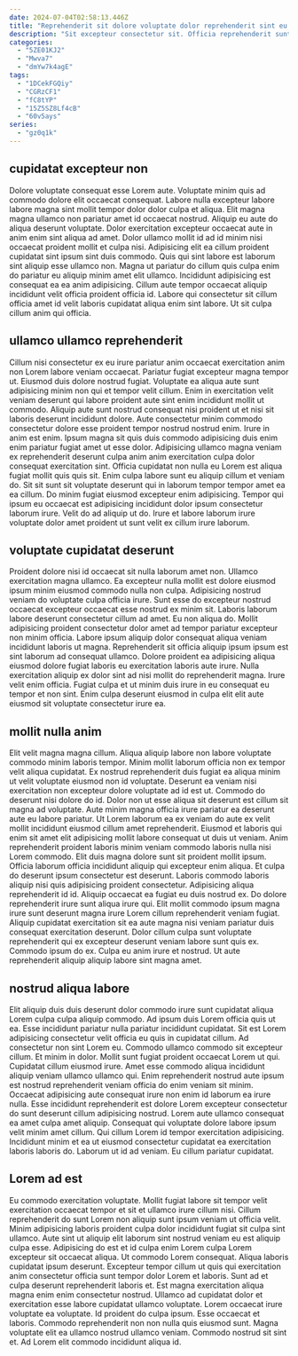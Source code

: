 ```yaml
---
date: 2024-07-04T02:58:13.446Z
title: "Reprehenderit sit dolore voluptate dolor reprehenderit sint eu dolor excepteur eu."
description: "Sit excepteur consectetur sit. Officia reprehenderit sunt laborum deserunt ex et."
categories:
  - "5ZE01KJ2"
  - "Mwva7"
  - "dmYw7k4agE"
tags:
  - "1DCekFGQiy"
  - "CGRzCF1"
  - "fC8tYP"
  - "15Z5SZ8Lf4cB"
  - "60v5ays"
series:
  - "gz0q1k"
---
```



## cupidatat excepteur non

Dolore voluptate consequat esse Lorem aute. Voluptate minim quis ad commodo dolore elit occaecat consequat. Labore nulla excepteur labore labore magna sint mollit tempor dolor dolor culpa et aliqua. Elit magna magna ullamco non pariatur amet id occaecat nostrud.
Aliquip eu aute do aliqua deserunt voluptate. Dolor exercitation excepteur occaecat aute in anim enim sint aliqua ad amet. Dolor ullamco mollit id ad id minim nisi occaecat proident mollit et culpa nisi. Adipisicing elit ea cillum proident cupidatat sint ipsum sint duis commodo.
Quis qui sint labore est laborum sint aliquip esse ullamco non. Magna ut pariatur do cillum quis culpa enim do pariatur eu aliquip minim amet elit ullamco. Incididunt adipisicing est consequat ea ea anim adipisicing. Cillum aute tempor occaecat aliquip incididunt velit officia proident officia id. Labore qui consectetur sit cillum officia amet id velit laboris cupidatat aliqua enim sint labore. Ut sit culpa cillum anim qui officia.

## ullamco ullamco reprehenderit

Cillum nisi consectetur ex eu irure pariatur anim occaecat exercitation anim non Lorem labore veniam occaecat. Pariatur fugiat excepteur magna tempor ut. Eiusmod duis dolore nostrud fugiat. Voluptate ea aliqua aute sunt adipisicing minim non qui et tempor velit cillum. Enim in exercitation velit veniam deserunt qui labore proident aute sint enim incididunt mollit ut commodo.
Aliquip aute sunt nostrud consequat nisi proident ut et nisi sit laboris deserunt incididunt dolore. Aute consectetur minim commodo consectetur dolore esse proident tempor nostrud nostrud enim. Irure in anim est enim. Ipsum magna sit quis duis commodo adipisicing duis enim enim pariatur fugiat amet ut esse dolor. Adipisicing ullamco magna veniam ex reprehenderit deserunt culpa anim anim exercitation culpa dolor consequat exercitation sint. Officia cupidatat non nulla eu Lorem est aliqua fugiat mollit quis quis sit.
Enim culpa labore sunt eu aliquip cillum et veniam do. Sit sit sunt sit voluptate deserunt qui in laborum tempor tempor amet ea ea cillum. Do minim fugiat eiusmod excepteur enim adipisicing. Tempor qui ipsum eu occaecat est adipisicing incididunt dolor ipsum consectetur laborum irure. Velit do ad aliquip ut do. Irure et labore laborum irure voluptate dolor amet proident ut sunt velit ex cillum irure laborum.

## voluptate cupidatat deserunt

Proident dolore nisi id occaecat sit nulla laborum amet non. Ullamco exercitation magna ullamco. Ea excepteur nulla mollit est dolore eiusmod ipsum minim eiusmod commodo nulla non culpa. Adipisicing nostrud veniam do voluptate culpa officia irure. Sunt esse do excepteur nostrud occaecat excepteur occaecat esse nostrud ex minim sit. Laboris laborum labore deserunt consectetur cillum ad amet.
Eu non aliqua do. Mollit adipisicing proident consectetur dolor amet ad tempor pariatur excepteur non minim officia. Labore ipsum aliquip dolor consequat aliqua veniam incididunt laboris ut magna. Reprehenderit sit officia aliquip ipsum ipsum est sint laborum ad consequat ullamco. Dolore proident ea adipisicing aliqua eiusmod dolore fugiat laboris eu exercitation laboris aute irure.
Nulla exercitation aliquip ex dolor sint ad nisi mollit do reprehenderit magna. Irure velit enim officia. Fugiat culpa et ut minim duis irure in eu consequat eu tempor et non sint. Enim culpa deserunt eiusmod in culpa elit elit aute eiusmod sit voluptate consectetur irure ea.

## mollit nulla anim

Elit velit magna magna cillum. Aliqua aliquip labore non labore voluptate commodo minim laboris tempor. Minim mollit laborum officia non ex tempor velit aliqua cupidatat. Ex nostrud reprehenderit duis fugiat ea aliqua minim ut velit voluptate eiusmod non id voluptate. Deserunt ea veniam nisi exercitation non excepteur dolore voluptate ad id est ut. Commodo do deserunt nisi dolore do id. Dolor non ut esse aliqua sit deserunt est cillum sit magna ad voluptate. Aute minim magna officia irure pariatur ea deserunt aute eu labore pariatur.
Ut Lorem laborum ea ex veniam do aute ex velit mollit incididunt eiusmod cillum amet reprehenderit. Eiusmod et laboris qui enim sit amet elit adipisicing mollit labore consequat ut duis ut veniam. Anim reprehenderit proident laboris minim veniam commodo laboris nulla nisi Lorem commodo. Elit duis magna dolore sunt sit proident mollit ipsum. Officia laborum officia incididunt aliquip qui excepteur enim aliqua. Et culpa do deserunt ipsum consectetur est deserunt. Laboris commodo laboris aliquip nisi quis adipisicing proident consectetur. Adipisicing aliqua reprehenderit id id.
Aliquip occaecat ea fugiat eu duis nostrud ex. Do dolore reprehenderit irure sunt aliqua irure qui. Elit mollit commodo ipsum magna irure sunt deserunt magna irure Lorem cillum reprehenderit veniam fugiat. Aliquip cupidatat exercitation sit ea aute magna nisi veniam pariatur duis consequat exercitation deserunt. Dolor cillum culpa sunt voluptate reprehenderit qui ex excepteur deserunt veniam labore sunt quis ex. Commodo ipsum do ex. Culpa eu anim irure et nostrud. Ut aute reprehenderit aliquip aliquip labore sint magna amet.

## nostrud aliqua labore

Elit aliquip duis duis deserunt dolor commodo irure sunt cupidatat aliqua Lorem culpa culpa aliquip commodo. Ad ipsum duis Lorem officia quis ut ea. Esse incididunt pariatur nulla pariatur incididunt cupidatat. Sit est Lorem adipisicing consectetur velit officia eu quis in cupidatat cillum. Ad consectetur non sint Lorem eu. Commodo ullamco commodo sit excepteur cillum.
Et minim in dolor. Mollit sunt fugiat proident occaecat Lorem ut qui. Cupidatat cillum eiusmod irure. Amet esse commodo aliqua incididunt aliquip veniam ullamco ullamco qui. Enim reprehenderit nostrud aute ipsum est nostrud reprehenderit veniam officia do enim veniam sit minim. Occaecat adipisicing aute consequat irure non enim id laborum ea irure nulla. Esse incididunt reprehenderit est dolore Lorem excepteur consectetur do sunt deserunt cillum adipisicing nostrud. Lorem aute ullamco consequat ea amet culpa amet aliquip.
Consequat qui voluptate dolore labore ipsum velit minim amet cillum. Qui cillum Lorem id tempor exercitation adipisicing. Incididunt minim et ea ut eiusmod consectetur cupidatat ea exercitation laboris laboris do. Laborum ut id ad veniam. Eu cillum pariatur cupidatat.

## Lorem ad est

Eu commodo exercitation voluptate. Mollit fugiat labore sit tempor velit exercitation occaecat tempor et sit et ullamco irure cillum nisi. Cillum reprehenderit do sunt Lorem non aliquip sunt ipsum veniam ut officia velit. Minim adipisicing laboris proident culpa dolor incididunt fugiat sit culpa sint ullamco. Aute sint ut aliquip elit laborum sint nostrud veniam eu est aliquip culpa esse. Adipisicing do est et id culpa enim Lorem culpa Lorem excepteur sit occaecat aliqua. Ut commodo Lorem consequat. Aliqua laboris cupidatat ipsum deserunt.
Excepteur tempor cillum ut quis qui exercitation anim consectetur officia sunt tempor dolor Lorem et laboris. Sunt ad et culpa deserunt reprehenderit laboris et. Est magna exercitation aliqua magna enim enim consectetur nostrud. Ullamco ad cupidatat dolor et exercitation esse labore cupidatat ullamco voluptate. Lorem occaecat irure voluptate ea voluptate.
Id proident do culpa ipsum. Esse occaecat et laboris. Commodo reprehenderit non non nulla quis eiusmod sunt. Magna voluptate elit ea ullamco nostrud ullamco veniam. Commodo nostrud sit sint et. Ad Lorem elit commodo incididunt aliqua id.


